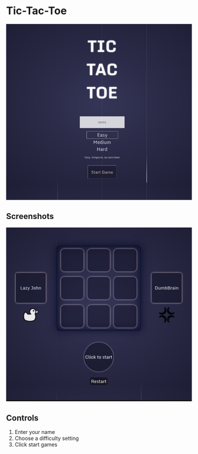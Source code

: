 # Tic-Tac-Toe

<p align="center">
<img width=800 src="./images/splash.png">
</p>

## Screenshots

<p align="center">
<img width=800 src="./images/game.png">

</p>

## Controls

1. Enter your name
2. Choose a difficulty setting
3. Click start games
